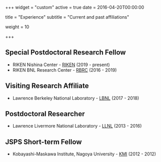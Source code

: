 +++
widget = "custom"
active = true
date = 2016-04-20T00:00:00

title = "Experience"
subtitle = "Current and past affiliations"

weight = 10

+++
## Special Postdoctoral Research Fellow
-   RIKEN Nishina Center - [RIKEN](http://www.riken.jp/en/research/labs/rnc/qtm_had_phys/) (2019 - present)
-   RIKEN BNL Research Center - [RBRC](http://www.bnl.gov/riken) (2016 - 2019)

## Visiting Research Affiliate
-   Lawrence Berkeley National Laboratory - [LBNL](https://lbl.gov) (2017 - 2018)

## Postdoctoral Researcher
-   Lawrence Livermore National Laboratory - [LLNL](https://www.llnl.gov) (2013 - 2016)

## JSPS Short-term Fellow
-   Kobayashi-Maskawa Institute, Nagoya University - [KMI](http://www.kmi.nagoya-u.ac.jp) (2012 - 2012)
